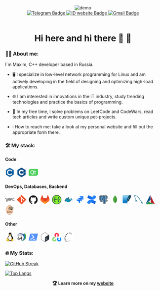 <div id="header" align="center">
  <img src="https://media.giphy.com/media/v1.Y2lkPTc5MGI3NjExN2dpc2JvcW9rYWR5eWhraGlxdmp5ZHU0aG00bXFxeW95bWkwNHhvMCZlcD12MV9naWZzX3NlYXJjaCZjdD1n/9Pi3zBrQIOM4971kuc/giphy.gif" alt="demo"/>
	<br>
  <a href="https://t.me/git_25_masik_52">
		<img src="https://img.shields.io/badge/Telegram-blue?style=for-the-badge&logo=telegram&logoColor=white" alt="Telegram Badge"/>
	</a>
	<a href="https://25-masik-52.github.io/25-masik-52.website/"> 
		<img src="https://img.shields.io/badge/ID_website-red?style=for-the-badge" alt="ID website Badge"/>
	</a>
	<a href="https://25masik52@gmail.com">
		<img src="https://img.shields.io/badge/Gmail-blue?style=for-the-badge&logo=gmail&logoColor=white" alt="Gmail Badge"/>
	</a>
	<br>
	<img src="https://komarev.com/ghpvc/?username=25-masik-52&style=flat-square&color=blue" alt=""/>
  <h1 align=center> Hi here and hi there 👋 🦎 </h1>
</div>

### 👨‍💻  About me:
I\`m Maxim, C++ developer based in Russia.

- 🖥️  I specialize in low-level network programming for Linux and am actively developing in the field of designing and optimizing high-load applications.

- 🌐  I am interested in innovations in the IT industry, study trending technologies and practice the basics of programming.

- 🍺  In my free time, I solve problems on LeetCode and CodeWars, read tech articles and write custom unique pet-projects.

- ℹ️  How to reach me: take a look at my personal website and fill out the appropriate form there.

### 🛠  My stack:

#### Code
  <div>
    <img src="https://github.com/devicons/devicon/blob/master/icons/c/c-plain.svg" title="C" alt="C" width="30" height="30"/>&nbsp;
    <img src="https://github.com/devicons/devicon/blob/master/icons/cplusplus/cplusplus-plain.svg" title="C++" alt="C++" width="30" height="30"/>&nbsp;
    <img src="https://github.com/devicons/devicon/blob/master/icons/qt/qt-original.svg" title="Qt" alt="Qt" width="30" height="30"/>&nbsp;
  </div>
  
#### DevOps, Databases, Backend
  <div>
    <img src="https://github.com/devicons/devicon/blob/master/icons/grpc/grpc-plain.svg" title="gRPC" alt="gRPC" width="30" height="30"/>&nbsp;
    <img src="https://github.com/devicons/devicon/blob/master/icons/git/git-original.svg" title="Git" alt="Git" width="30" height="30"/>&nbsp;
    <img src="https://github.com/devicons/devicon/blob/master/icons/github/github-original.svg" title="GitHub" alt="GitHub" width="30" height="30"/>&nbsp;
    <img src="https://github.com/devicons/devicon/blob/master/icons/gitlab/gitlab-original.svg" title="GitLab" alt="GitLab" width="30" height="30"/>&nbsp;
    <img src="https://github.com/devicons/devicon/blob/master/icons/swagger/swagger-original.svg" title="Swagger" alt="Swagger" width="30" height="30"/>&nbsp;
    <img src="https://github.com/devicons/devicon/blob/master/icons/docker/docker-original.svg" title="Docker" alt="Docker" width="30" height="30"/>&nbsp;
    <img src="https://github.com/devicons/devicon/blob/master/icons/jira/jira-original.svg" title="Jira" alt="Jira" width="30" height="30"/>&nbsp;
    <img src="https://github.com/devicons/devicon/blob/master/icons/confluence/confluence-original.svg" title="Confluence" alt="Confluence" width="30" height="30"/>&nbsp;
    <img src="https://github.com/devicons/devicon/blob/master/icons/postgresql/postgresql-original.svg" title="PostgreSQL" alt="PostgreSQL" width="30" height="30"/>&nbsp;
    <img src="https://github.com/devicons/devicon/blob/master/icons/mongodb/mongodb-original.svg" title="MongoDB" alt="MongoDB" width="30" height="30"/>&nbsp;
    <img src="https://github.com/devicons/devicon/blob/master/icons/sqlite/sqlite-original.svg" title="SQLite" alt="SQLite" width="30" height="30"/>&nbsp;
    <img src="https://github.com/devicons/devicon/blob/master/icons/mysql/mysql-original.svg" title="MySQL" alt="MySQL" width="30" height="30"/>&nbsp;
    <img src="https://github.com/devicons/devicon/blob/master/icons/cmake/cmake-original.svg" title="CMake" alt="CMake" width="30" height="30"/>&nbsp;
    <img src="https://github.com/devicons/devicon/blob/master/icons/gcc/gcc-original.svg" title="GCC" alt="GCC" width="30" height="30"/>&nbsp;
  </div>

#### Other
  <div>
    <img src="https://github.com/devicons/devicon/blob/master/icons/linux/linux-original.svg" title="Linux" alt="Linux" width="30" height="30"/>&nbsp;
    <img src="https://github.com/devicons/devicon/blob/master/icons/aarch64/aarch64-original.svg" title="aarch64" alt="aarch64" width="30" height="30"/>&nbsp;
    <img src="https://github.com/devicons/devicon/blob/master/icons/powershell/powershell-original.svg" title="Shell" alt="Shell" width="30" height="30"/>&nbsp;
    <img src="https://github.com/devicons/devicon/blob/master/icons/bash/bash-original.svg" title="Bash" alt="Bash" width="30" height="30"/>&nbsp;
    <img src="https://github.com/devicons/devicon/blob/master/icons/opencv/opencv-original.svg" title="OpenCV" alt="OpenCV" width="30" height="30"/>&nbsp;
    <img src="https://github.com/devicons/devicon/blob/master/icons/ssh/ssh-original.svg" title="SSH" alt="SSH" width="30" height="30"/>&nbsp;
  </div>

### 🔥  My Stats:

[![GitHub Streak](https://github-readme-streak-stats.herokuapp.com?user=25-masik-52)](https://git.io/streak-stats)

[![Top Langs](https://github-readme-stats.vercel.app/api/top-langs/?username=25-masik-52)](https://github.com/anuraghazra/github-readme-stats)

<p align=center><b>🏆 Learn more on my <a href="https://25-masik-52.github.io/25-masik-52.website/">website</a></b></p>
